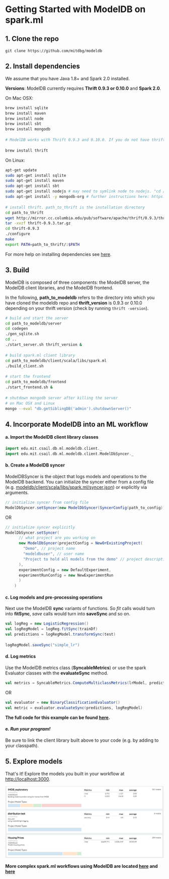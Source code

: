 # Getting Started with ModelDB on spark.ml

## 1. Clone the repo

```git
git clone https://github.com/mitdbg/modeldb
```

## 2. Install dependencies
We assume that you have Java 1.8+ and Spark 2.0 installed.

**Versions**: ModelDB currently requires **Thrift 0.9.3 or 0.10.0** and **Spark 2.0**.

On Mac OSX:

```bash
brew install sqlite
brew install maven
brew install node
brew install sbt
brew install mongodb

# ModelDB works with Thrift 0.9.3 and 0.10.0. If you do not have thrift installed, install via brew.

brew install thrift
```

On Linux:

```bash
apt-get update
sudo apt-get install sqlite
sudo apt-get install maven
sudo apt-get install sbt
sudo apt-get install nodejs # may need to symlink node to nodejs. "cd /usr/bin; ln nodejs node"
sudo apt-get install -y mongodb-org # further instructions here: https://docs.mongodb.com/manual/tutorial/install-mongodb-on-ubuntu/

# install thrift. path_to_thrift is the installation directory
cd path_to_thrift
wget http://mirror.cc.columbia.edu/pub/software/apache/thrift/0.9.3/thrift-0.9.3.tar.gz
tar -xvzf thrift-0.9.3.tar.gz
cd thrift-0.9.3
./configure
make
export PATH=path_to_thrift/:$PATH
```
For more help on installing dependencies see [here](https://github.com/mitdbg/modeldb/blob/master/docs/required_software.md).

## 3. Build

ModelDB is composed of three components: the ModelDB server, the ModelDB client libraries, and the ModelDB frontend.

In the following, **path_to_modeldb** refers to the directory into which you have cloned the modeldb repo and **thrift_version** is 0.9.3 or 0.10.0 depending on your thrift version (check by running ```thrift -version```).

```bash
# build and start the server
cd path_to_modeldb/server
cd codegen
./gen_sqlite.sh
cd ..
./start_server.sh thrift_version &

# build spark.ml client library
cd path_to_modeldb/client/scala/libs/spark.ml
./build_client.sh

# start the frontend
cd path_to_modeldb/frontend
./start_frontend.sh &

# shutdown mongodb server after killing the server
# on Mac OSX and Linux
mongo --eval "db.getSiblingDB('admin').shutdownServer()" 
```

## 4. Incorporate ModelDB into an ML workflow

#### a. Import the ModelDB client library classes

```scala
import edu.mit.csail.db.ml.modeldb.client._
import edu.mit.csail.db.ml.modeldb.client.ModelDbSyncer._

```

#### b. Create a ModelDB syncer
ModelDBSyncer is the object that logs models and operations to the ModelDB backend. You can initialize the syncer either from a config file (e.g. [modeldb/client/scala/libs/spark.ml/syncer.json](https://github.com/mitdbg/modeldb/blob/master/client/scala/libs/spark.ml/syncer.json)) or explicitly via arguments.

```scala
// initialize syncer from config file
ModelDbSyncer.setSyncer(new ModelDbSyncer(SyncerConfig(path_to_config)))
```
OR
```scala
// initialize syncer explicitly
ModelDbSyncer.setSyncer(
      // what project are you working on
      new ModelDbSyncer(projectConfig = NewOrExistingProject(
        "Demo", // project name
        "modeldbuser", // user name
        "Project to hold all models from the demo" // project description
      ),
      experimentConfig = new DefaultExperiment,
      experimentRunConfig = new NewExperimentRun
      )
    )

```

#### c. Log models and pre-processing operations
Next use the ModelDB **sync** variants of functions. So _fit_ calls would turn into **fitSync**, _save_ calls would turn into **saveSync** and so on.

```scala
val logReg = new LogisticRegression()
val logRegModel = logReg.fitSync(trainDf)
val predictions = logRegModel.transformSync(test)

logRegModel.saveSync("simple_lr")

```

#### d. Log metrics
Use the ModelDB metrics class (**SyncableMetrics**) or use the spark Evaluator classes with the **evaluateSync** method.

```scala
val metrics = SyncableMetrics.ComputeMulticlassMetrics(lrModel, predictions, labelCol, predictionCol)

```
OR
```scala
val evaluator = new BinaryClassificationEvaluator()
val metric = evaluator.evaluateSync(predictions, logRegModel)
```
<!-- At the end of your workflow, be sure to sync all the data with ModelDB.
```scala
 ModelDbSyncer.sync()
```
-->

**The full code for this example can be found [here](https://github.com/mitdbg/modeldb/blob/master/client/scala/libs/spark.ml/src/main/scala-2.11/edu/mit/csail/db/ml/modeldb/sample/SimpleSample.scala).**

#### e. _Run your program!_

Be sure to link the client library built above to your code (e.g. by adding to your classpath).

## 5. Explore models
That's it! Explore the models you built in your workflow at [http://localhost:3000](http://localhost:3000).

<img src="images/frontend-1.png">

**More complex spark.ml workflows using ModelDB are located [here](https://github.com/mitdbg/modeldb/tree/master/client/scala/libs/spark.ml/src/main/scala-2.11/edu/mit/csail/db/ml/modeldb/sample) and [here](https://github.com/mitdbg/modeldb/tree/master/client/scala/libs/spark.ml/src/main/scala-2.11/edu/mit/csail/db/ml/modeldb/evaluation)**
